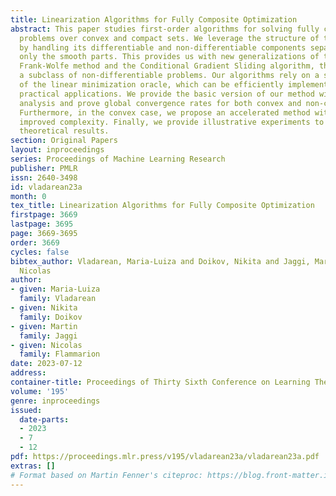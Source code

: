 ```yaml
---
title: Linearization Algorithms for Fully Composite Optimization
abstract: This paper studies first-order algorithms for solving fully composite optimization
  problems over convex and compact sets. We leverage the structure of the objective
  by handling its differentiable and non-differentiable components separately, linearizing
  only the smooth parts. This provides us with new generalizations of the classical
  Frank-Wolfe method and the Conditional Gradient Sliding algorithm, that cater to
  a subclass of non-differentiable problems. Our algorithms rely on a stronger version
  of the linear minimization oracle, which can be efficiently implemented in several
  practical applications. We provide the basic version of our method with an affine-invariant
  analysis and prove global convergence rates for both convex and non-convex objectives.
  Furthermore, in the convex case, we propose an accelerated method with correspondingly
  improved complexity. Finally, we provide illustrative experiments to support our
  theoretical results.
section: Original Papers
layout: inproceedings
series: Proceedings of Machine Learning Research
publisher: PMLR
issn: 2640-3498
id: vladarean23a
month: 0
tex_title: Linearization Algorithms for Fully Composite Optimization
firstpage: 3669
lastpage: 3695
page: 3669-3695
order: 3669
cycles: false
bibtex_author: Vladarean, Maria-Luiza and Doikov, Nikita and Jaggi, Martin and Flammarion,
  Nicolas
author:
- given: Maria-Luiza
  family: Vladarean
- given: Nikita
  family: Doikov
- given: Martin
  family: Jaggi
- given: Nicolas
  family: Flammarion
date: 2023-07-12
address: 
container-title: Proceedings of Thirty Sixth Conference on Learning Theory
volume: '195'
genre: inproceedings
issued:
  date-parts:
  - 2023
  - 7
  - 12
pdf: https://proceedings.mlr.press/v195/vladarean23a/vladarean23a.pdf
extras: []
# Format based on Martin Fenner's citeproc: https://blog.front-matter.io/posts/citeproc-yaml-for-bibliographies/
---
```


